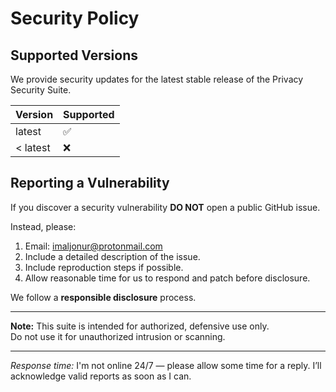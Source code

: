 # Security Policy

## Supported Versions
We provide security updates for the latest stable release of the Privacy Security Suite.

| Version | Supported          |
| ------- | ------------------ |
| latest  | ✅                  |
| < latest| ❌                  |

## Reporting a Vulnerability
If you discover a security vulnerability **DO NOT** open a public GitHub issue.

Instead, please:
1. Email: imaljonur@protonmail.com
2. Include a detailed description of the issue.
3. Include reproduction steps if possible.
4. Allow reasonable time for us to respond and patch before disclosure.

We follow a **responsible disclosure** process.

---
**Note:** This suite is intended for authorized, defensive use only.  
Do not use it for unauthorized intrusion or scanning.


---
_Response time:_ I'm not online 24/7 — please allow some time for a reply. I’ll acknowledge valid reports as soon as I can.

